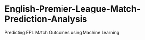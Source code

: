 # English-Premier-League-Match-Prediction-Analysis
Predicting EPL Match Outcomes using Machine Learning
